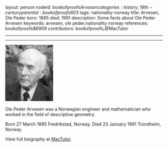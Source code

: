 layout: person
nodeid: bookofproofs$Arvesen
categories: history,19th-century
parentid: bookofproofs$603
tags: nationality-norway
title: Arvesen, Ole Peder
born: 1895
died: 1991
description: Some facts about Ole Peder Arvesen
keywords: arvesen, ole peder,nationality norway
references: bookofproofs$6909
contributors: bookofproofs,@MacTutor

---


---

![Arvesen.jpg](https://github.com/bookofproofs/bookofproofs.github.io/blob/main/_sources/_assets/images/portraits/Arvesen.jpg?raw=true)

Ole Peder Arvesen was a Norwegian engineer and mathematician who worked in the field of descriptive geometry.

Born 27 March 1895 Fredrikstad, Norway. Died 23 January 1991 Trondheim, Norway.


View full biography at [MacTutor](https://mathshistory.st-andrews.ac.uk/Biographies/Arvesen/).